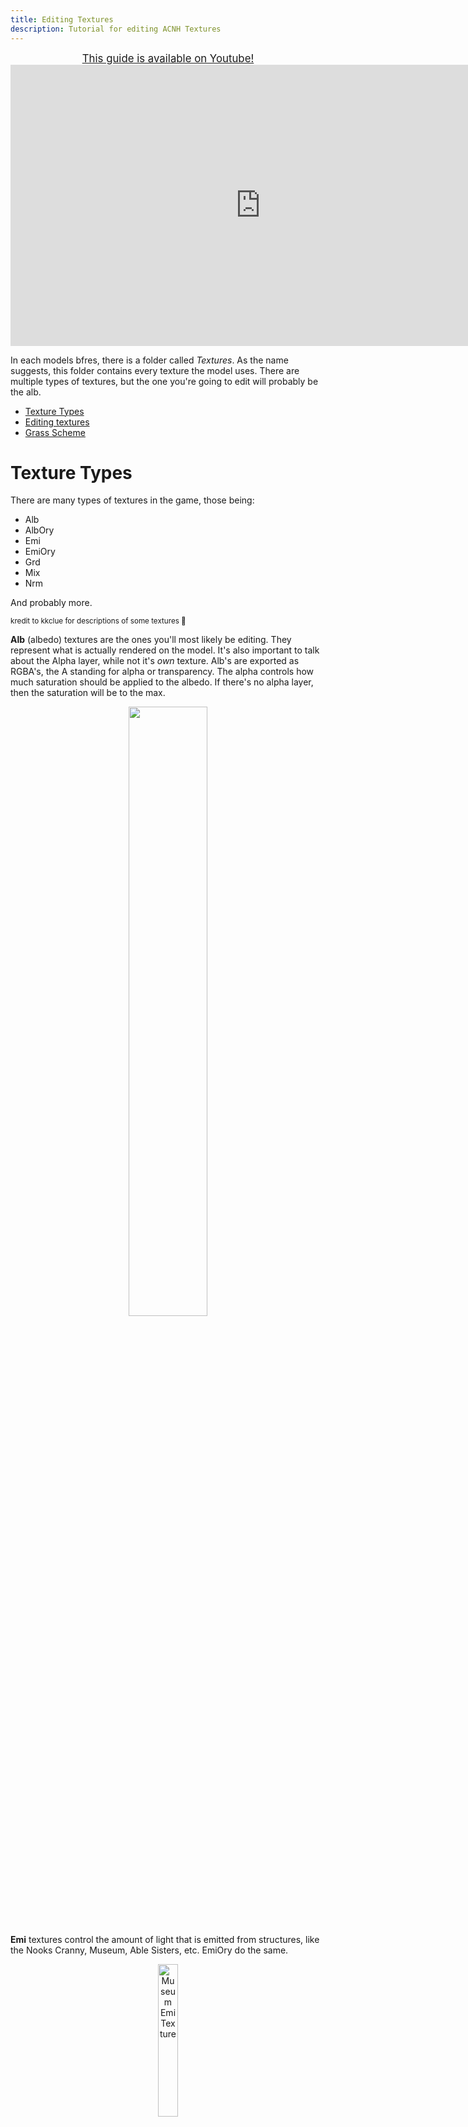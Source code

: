 ```yaml
---
title: Editing Textures
description: Tutorial for editing ACNH Textures
---
```


<p align="center">
<big><a href="https://www.youtube.com/watch?v=0RBe8-Wy_wk">This guide is available on Youtube!</a></big> <iframe id="ytplayer" type="text/html" width="800" height="450"
src="https://www.youtube.com/embed/0RBe8-Wy_wk"
frameborder="0" allowfullscreen></iframe>
</p>

In each models bfres, there is a folder called *Textures*. As the name suggests, this folder contains every texture the model uses. There are multiple types of textures, but the one you're going to edit will probably be the alb. 

- [Texture Types](#texture-types)
- [Editing textures](#editing-textures)
- [Grass Scheme](#grass-scheme)

# Texture Types

There are many types of textures in the game, those being:
- Alb
- AlbOry
- Emi
- EmiOry
- Grd
- Mix
- Nrm

And probably more.

<sub>kredit to kkclue for descriptions of some textures 💙</sub>

**Alb** (albedo) textures are the ones you'll most likely be editing. They represent what is actually rendered on the model. It's also important to talk about the Alpha layer, while not it's *own* texture. Alb's are exported as RGBA's, the A standing for alpha or transparency. The alpha controls how much saturation should be applied to the albedo. If there's no alpha layer, then the saturation will be to the max. 

<p align="center">
  <img src="../../assets/images/NH/mods/textures/mWall_Alb.png" width="50%"/>
</p>

**Emi** textures control the amount of light that is emitted from structures, like the Nooks Cranny, Museum, Able Sisters, etc. EmiOry do the same.

<p align="center">
  <img src="../../assets/images/NH/mods/textures/mLobby_Emi.png" width="25%" alt="Museum Emi Texture"/>
</p>

**Grd** [(gradient (see here)](#grd-color-scheme)

**Mix** textures control the light reflection, how shiny it is. A good example of this is Kid Cat's helmet. 

<p align="center">
  <img src="../../assets/images/NH/mods/textures/kid.png" width="50%"/>
</p>

**Nrm** textuers give depth to the model. The game can go without a normal texture, but without one the model looks very flat.

<p align="center">
  <img src="../../assets/images/NH/mods/textures/youareNOTnormal.jpg" width="50%"/>
</p>

# Editing textures

With the texture you want to replace, right click it and select Export. Change the extension to PNG, then copy it to a directory of your choosing.

<p align="center">
  <img src="../../assets/images/NH/mods/textures/ToolboxTex_Museum-export.png" alt="Exporting Texture with Switch Toolbox"/>
</p>

In whatever image editor you use, make and save your changes.

<p align="center">
  <img src="../../assets/images/NH/mods/textures/ToolboxTex_Museum-bna.png" alt="Before and After for changed texture"/>
</p>

In Switch Toolbox, right click the same texture you exported and click Replace. Go to the directory with the changed texture, and select it. Keep everything the default when importing.

Now, right click the archive with the edited texture and save it. As usual, it *must* be named the same, and be compressed with ZSTD. 

<p align="center">
  <img src="../../assets/images/NH/mods/textures/ToolboxTex_Museum-save.png" alt="Saving Archive"/>
</p>

Like any other mod, the file must go into the [layeredFs folder](../mods#loading-mods). And the edited archive must be in the same folder as in the romFs. This guide edited the `StrcMuseumA01.Nin_NX_NVN.zs` found in the Model folder, so it must be in the Model folder for the layeredFs.

<p align="center">
  <img src="../../assets/images/NH/mods/textures/ToolboxTex_Museum-game.jpg" alt="Saving Archive"/>
</p>

# Grass Scheme

**Grd** (gradient) textures are just that, gradients. All of the seasonal flora colors are stored in a `Grd` texture. The horizontal axis represents a different season. For example, the `mGrass_Grd` for the grass color.

<p align="center">
  <img src="../../assets/images/NH/mods/textures/mGrass_Grd.png" alt="mGrass_Grd"/>
</p>

The colors mapped in game:

<p align="center">
  <img src="../../assets/images/NH/mods/textures/mGrass_Grd_Edit.png" alt="mGrass_Grd Edited to highlight used colours"/>
</p>
<p align="center">
  <img src="../../assets/images/NH/mods/textures/Grass_colours_ingame.jpg" alt="Grass colour map shown in-game"/>
</p>

<p align="center">
<i>thanks to OpenSauce for this secion</i>
</p>